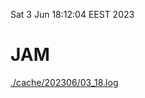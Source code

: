 Sat  3 Jun 18:12:04 EEST 2023
# JAM
<a href='./cache/202306/03_18.log'>./cache/202306/03_18.log</a>
